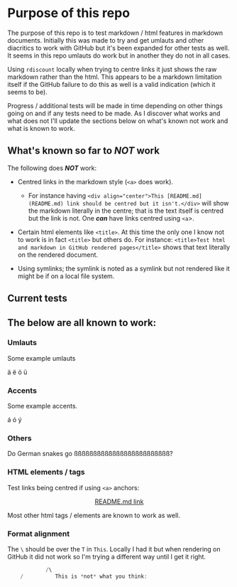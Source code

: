 <html>
<head>
</head>

# Purpose of this repo

The purpose of this repo is to test markdown / html features in markdown
documents. Initially this was made to try and get umlauts and other diacritics
to work with GitHub but it's been expanded for other tests as well. It seems in
this repo umlauts do work but in another they do not in all cases. 

Using `rdiscount` locally when trying to centre links it just shows the raw
markdown rather than the html. This appears to be a markdown limitation itself
if the GitHub failure to do this as well is a valid indication (which it seems
to be).

Progress / additional tests will be made in time depending on other things going
on and if any tests need to be made. As I discover what works and what does not
I'll update the sections below on what's known not work and what is known to
work.

## What's known so far to _NOT_ work

The following does _**NOT**_ work:

- Centred links in the markdown style (`<a>` does work).
    * For instance having `<div align="center">This [README.md](README.md) link
    should be centred but it isn't.</div>` will show the markdown literally in
    the centre; that is the text itself is centred but the link is not. One
    _**can**_ have links centred using `<a`>.

- Certain html elements like `<title>`. At this time the only one I know not to
work is in fact `<title>` but others do. For instance: `<title>Test html and
markdown in GitHub rendered pages</title>` shows that text literally on the
rendered document.

- Using symlinks; the symlink is noted as a symlink but not rendered like it
might be if on a local file system.

## Current tests


## The below are all known to work:

### Umlauts

Some example umlauts

ä ë ö ü

### Accents

Some example accents.

á ó ý

### Others

Do German snakes go ßßßßßßßßßßßßßßßßßßßßßßßßß?


### HTML elements / tags

Test links being centred if using `<a>` anchors:

<div align="center"><a href="README.md">README.md link</a></div>

Most other html tags / elements are known to work as well.

### Format alignment

The `\` should be over the `T` in `This`. Locally I had it but when rendering on
GitHub it did not work so I'm trying a different way until I get it right.

```c
		    /\
    /	       This is *not* what you think:
```


</html>
